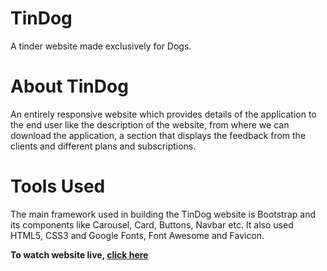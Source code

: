 <h1>TinDog</h1>
<p>A tinder website made exclusively for Dogs.</p>
<h1>About TinDog</h1>
<p>An entirely responsive website which provides details of the application to the end user like the description of the website, from where we can download the application, a section that displays the feedback from the clients and different plans and subscriptions.</p>
<h1>Tools Used</h1>
<p>The main framework used in building the TinDog website is Bootstrap and its components like Carousel, Card, Buttons, Navbar etc. It also used HTML5, CSS3 and Google Fonts, Font Awesome and Favicon.</p>
<p><strong>To watch website live, <a href="https://saketgautam.github.io/TinDog/">click here</a></strong></p>


